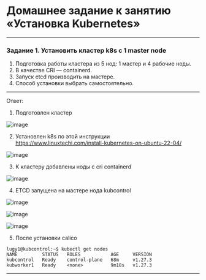 # Домашнее задание к занятию «Установка Kubernetes»

-----

### Задание 1. Установить кластер k8s с 1 master node

1. Подготовка работы кластера из 5 нод: 1 мастер и 4 рабочие ноды.
2. В качестве CRI — containerd.
3. Запуск etcd производить на мастере.
4. Способ установки выбрать самостоятельно.

-----
Ответ:

1. Подготовлен кластер

![image](https://github.com/LugovskoyPavel/devops-netology-2022/assets/104651372/c0d6ff9a-6828-4823-9a11-e9553658bc67)

2. Установлен k8s по этой инструкции https://www.linuxtechi.com/install-kubernetes-on-ubuntu-22-04/

![image](https://github.com/LugovskoyPavel/devops-netology-2022/assets/104651372/338f0146-fe04-4470-b743-fdade1313ede)

3. К кластеру добавлены ноды c cri containerd

![image](https://github.com/LugovskoyPavel/devops-netology-2022/assets/104651372/39ce3ca6-6ddc-4f1a-830a-fd104c36ff9e)


4. ETCD запущена на мастере нода kubcontrol

![image](https://github.com/LugovskoyPavel/devops-netology-2022/assets/104651372/e87b36d1-8728-491d-9a06-31db7503a179)

![image](https://github.com/LugovskoyPavel/devops-netology-2022/assets/104651372/cec62aee-0bc7-4f95-a947-8401f5a902ee)

![image](https://github.com/LugovskoyPavel/devops-netology-2022/assets/104651372/1de29737-033c-4e2c-b3d6-65381af4d816)

5. После установки calico

```
lugy1@kubcontrol:~$ kubectl get nodes
NAME         STATUS   ROLES           AGE     VERSION
kubcontrol   Ready    control-plane   68m     v1.27.3
kubworker1   Ready    <none>          9m18s   v1.27.3
```

-----
